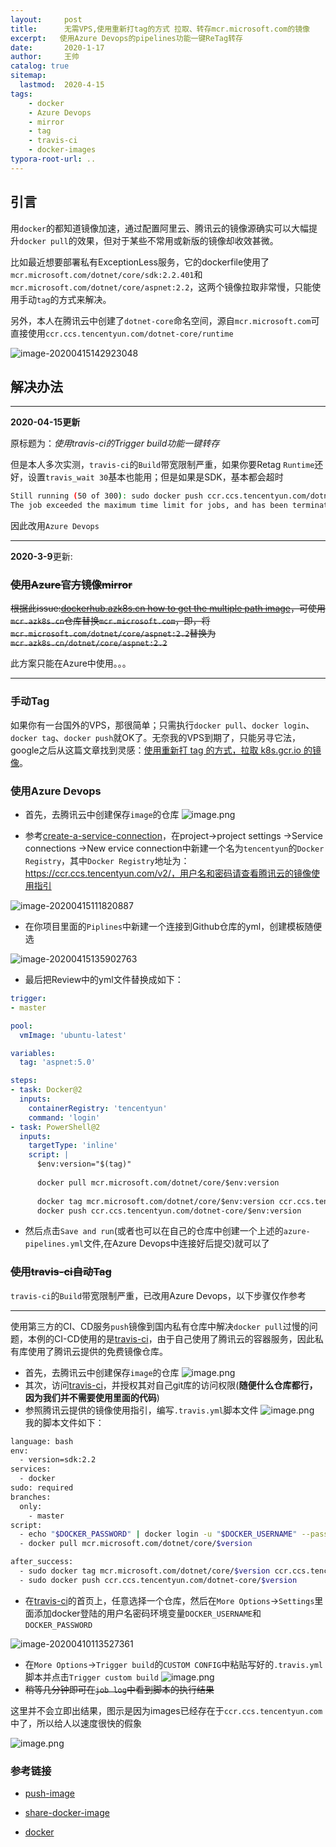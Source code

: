 ```yaml
---
layout:     post
title:      无需VPS,使用重新打tag的方式 拉取、转存mcr.microsoft.com的镜像
excerpt:   使用Azure Devops的pipelines功能一键ReTag转存
date:       2020-1-17
author:     王帅
catalog: true
sitemap:
  lastmod:  2020-4-15
tags:
    - docker
    - Azure Devops    
    - mirror
    - tag
    - travis-ci
    - docker-images
typora-root-url: ..
---
```


## 引言

用`docker`的都知道镜像加速，通过配置阿里云、腾讯云的镜像源确实可以大幅提升`docker pull`的效果，但对于某些不常用或新版的镜像却收效甚微。

比如最近想要部署私有ExceptionLess服务，它的dockerfile使用了`mcr.microsoft.com/dotnet/core/sdk:2.2.401`和`mcr.microsoft.com/dotnet/core/aspnet:2.2`，这两个镜像拉取非常慢，只能使用手动`tag`的方式来解决。

另外，本人在腾讯云中创建了`dotnet-core`命名空间，源自`mcr.microsoft.com`可直接使用`ccr.ccs.tencentyun.com/dotnet-core/runtime`

![image-20200415142923048](/img/tencenyun_aspnet_core_repository.png)

## 解决办法

----------

**2020-04-15更新**

原标题为：*使用travis-ci的Trigger build功能一键转存*

但是本人多次实测，`travis-ci`的`Build`带宽限制严重，如果你要Retag `Runtime`还好，设置`travis_wait 30`基本也能用；但是如果是SDK，基本都会超时

```bash
Still running (50 of 300): sudo docker push ccr.ccs.tencentyun.com/dotnet-core/sdk:5.0
The job exceeded the maximum time limit for jobs, and has been terminated.
```

因此改用`Azure Devops`

------

**2020-3-9**更新:

### ~~使用Azure官方镜像mirror~~

~~根据此issue:[dockerhub.azk8s.cn how to get the multiple path image](https://github.com/Azure/container-service-for-azure-china/issues/52)，可使用`mcr.azk8s.cn`仓库替换`mcr.microsoft.com`，即，将`mcr.microsoft.com/dotnet/core/aspnet:2.2`替换为`mcr.azk8s.cn/dotnet/core/aspnet:2.2`~~

此方案只能在Azure中使用。。。

-------

### 手动Tag

如果你有一台国外的VPS，那很简单；只需执行`docker pull`、`docker login`、`docker tag`、`docker push`就OK了。无奈我的VPS到期了，只能另寻它法，google之后从这篇文章找到灵感：[使用重新打 tag 的方式，拉取 k8s.gcr.io 的镜像](https://www.zhoujiangang.com/p/fetch-google-image-use-tag/)。

### 使用Azure Devops

* 首先，去腾讯云中创建保存`image`的仓库
  ![image.png](/img/qcloud_images_list.png)

* 参考[create-a-service-connection](https://docs.microsoft.com/en-us/azure/devops/pipelines/library/service-endpoints?view=azure-devops&tabs=yaml#create-a-service-connection)，在project→project settings →Service connections →New ervice connection中新建一个名为`tencentyun`的`Docker Registry`，其中`Docker Registry`地址为：https://ccr.ccs.tencentyun.com/v2/，用户名和密码请查看腾讯云的镜像使用指引

![image-20200415111820887](/img/AzureDevops_createTencentyun_DockerRegistry.png)

* 在你项目里面的`Piplines`中新建一个连接到Github仓库的yml，创建模板随便选

![image-20200415135902763](/img/AzureDevops_CreatePipline_yml.png)

* 最后把Review中的yml文件替换成如下：

```yml
trigger:
- master

pool:
  vmImage: 'ubuntu-latest'

variables:
  tag: 'aspnet:5.0'

steps:
- task: Docker@2
  inputs:
    containerRegistry: 'tencentyun'
    command: 'login'
- task: PowerShell@2
  inputs:
    targetType: 'inline'
    script: |
      $env:version="$(tag)"
      
      docker pull mcr.microsoft.com/dotnet/core/$env:version
      
      docker tag mcr.microsoft.com/dotnet/core/$env:version ccr.ccs.tencentyun.com/dotnet-core/$env:version
      docker push ccr.ccs.tencentyun.com/dotnet-core/$env:version
```

* 然后点击`Save and run`(或者也可以在自己的仓库中创建一个上述的`azure-pipelines.yml`文件,在Azure Devops中连接好后提交)就可以了 

### ~~使用travis-ci自动Tag~~

`travis-ci`的`Build`带宽限制严重，已改用Azure Devops，以下步骤仅作参考

-----

使用第三方的CI、CD服务`push`镜像到国内私有仓库中解决`docker pull`过慢的问题，本例的CI-CD使用的是[travis-ci](https://travis-ci.com/)，由于自己使用了腾讯云的容器服务，因此私有库使用了腾讯云提供的免费镜像仓库。

* 首先，去腾讯云中创建保存`image`的仓库
![image.png](/img/qcloud_images_list.png)
* 其次，访问[travis-ci](https://travis-ci.com/)，并授权其对自己git库的访问权限(**随便什么仓库都行，因为我们并不需要使用里面的代码**)
* 参照腾讯云提供的镜像使用指引，编写`.travis.yml`脚本文件
![image.png](/img/qcloud_images_guid.png)
我的脚本文件如下：

```bash
language: bash
env:
  - version=sdk:2.2
services:
  - docker
sudo: required
branches:
  only:
    - master
script:
  - echo "$DOCKER_PASSWORD" | docker login -u "$DOCKER_USERNAME" --password-stdin ccr.ccs.tencentyun.com
  - docker pull mcr.microsoft.com/dotnet/core/$version

after_success:
  - sudo docker tag mcr.microsoft.com/dotnet/core/$version ccr.ccs.tencentyun.com/dotnet-core/$version
  - sudo docker push ccr.ccs.tencentyun.com/dotnet-core/$version
```

* 在[travis-ci](https://travis-ci.com/)的首页上，任意选择一个仓库，然后在`More Options`→`Settings`里面添加docker登陆的用户名密码环境变量`DOCKER_USERNAME`和`DOCKER_PASSWORD`

![image-20200410113527361](/img/travis-ci_setEnv.png)

* 在`More Options`→`Trigger build`的`CUSTOM CONFIG`中粘贴写好的`.travis.yml`脚本并点击`Trigger custom build`
![image.png](/img/travis-ci_Trigger_Custom_Build.png)
* ~~稍等几分钟即可在`job log`中看到脚本的执行结果~~

这里并不会立即出结果，图示是因为images已经存在于`ccr.ccs.tencentyun.com`中了，所以给人以速度很快的假象

![image.png](/img/travis-ci_wait_job_result.png)

### 参考链接

* [push-image](https://docs.microsoft.com/en-us/azure/devops/pipelines/ecosystems/containers/push-image?view=azure-devops)

* [share-docker-image](https://docs.travis-ci.com/user/build-stages/share-docker-image/)
* [docker](https://docs.travis-ci.com/user/docker/)